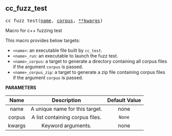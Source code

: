 <a name="#cc_fuzz_test"></a>

## cc_fuzz_test

<pre>
cc_fuzz_test(<a href="#cc_fuzz_test-name">name</a>, <a href="#cc_fuzz_test-corpus">corpus</a>, <a href="#cc_fuzz_test-kwargs">**kwargs</a>)
</pre>

Macro for c++ fuzzing test

This macro provides below targets:
* `<name>`: an executable file built by `cc_test`.
* `<name>_run`: an executable to launch the fuzz test.
* `<name>_corpus`: a target to generate a directory containing all corpus files if the argument `corpus` is passed.
* `<name>_corpus_zip`: a target to generate a zip file containing corpus files if the argument `corpus` is passed.


**PARAMETERS**


| Name  | Description | Default Value |
| :-------------: | :-------------: | :-------------: |
| name |  A unique name for this target.   |  none |
| corpus |  A list containing corpus files.   |  <code>None</code> |
| kwargs |  Keyword arguments.   |  none |


